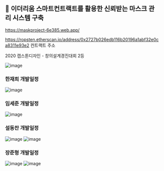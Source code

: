 

## :raising_hand: 이더리움 스마트컨트랙트를 활용한 신뢰받는 마스크 관리 시스템 구축


https://maskproject-6e385.web.app/

https://ropsten.etherscan.io/address/0x2727b026edb116b20196a1abf32e0ca8311e93e2
컨트랙트 주소

2020 캡스톤디자인 - 창의설계경진대회 2등


  
  
  
  
![image](https://user-images.githubusercontent.com/42461455/78424581-96d03700-76a9-11ea-9445-64885f93d197.png)

### 한재희 개발일정

![image](https://user-images.githubusercontent.com/42461455/78424602-b36c6f00-76a9-11ea-93a1-6b67703a5b2b.png)

### 임세준 개발일정

![image](https://user-images.githubusercontent.com/42461455/78424618-c5e6a880-76a9-11ea-8d30-b708d02bc80c.png)

### 설동찬 개발일정

![image](https://user-images.githubusercontent.com/42461455/78424638-dd259600-76a9-11ea-9a81-e1a45e3d2cd4.png)
![image](https://user-images.githubusercontent.com/42461455/78424694-38f01f00-76aa-11ea-83cf-9f81f31be043.png)

### 장준형 개발일정

![image](https://user-images.githubusercontent.com/42461455/78424703-473e3b00-76aa-11ea-8e4d-bffd7e5b200f.png)
![image](https://user-images.githubusercontent.com/42461455/78424713-56bd8400-76aa-11ea-9805-d7ded886ad99.png)
